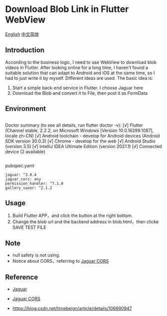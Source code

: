# Download Blob Link in Flutter WebView 

[English](./README.md)   [中文简体](./README_zh.md)

## Introduction

According to the business logic, I need to use WebView to download blob videos in Flutter. After looking online for a long time, I haven't found a suitable solution that can adapt to Android and iOS at the same time, so I had to just write it by myself. Different ideas are used. The basic idea is:

1. Start a simple back-end service in Flutter. I choose Jaguar here
2. Download the Blob and convert it to File, then post it as FormData

## Environment

```

```

Doctor summary (to see all details, run flutter doctor -v):
[√] Flutter (Channel stable, 2.2.2, on Microsoft Windows [Version 10.0.16299.1087], locale zh-CN)
[√] Android toolchain - develop for Android devices (Android SDK version 30.0.3)
[√] Chrome - develop for the web
[√] Android Studio (version 3.5)
[√] IntelliJ IDEA Ultimate Edition (version 2021.1)
[√] Connected device (2 available)

```

```

pubspec.yaml

```
jaguar: ^3.0.4
jaguar_cors: any
permission_handler: ^7.1.0
gallery_saver: ^2.1.2
```





## Usage

1. Build Flutter APP，and click the button at the right bottom.
2. Change the blob url and the backend address in blob.html，then clicke SAVE TEST FILE



## Note

- null safety is not using.
- Notice about CORS，referring to [Jaguar CORS](https://pub.dev/packages/jaguar_cors)





## Reference

- [Jaguar](https://pub.dartlang.org/packages/jaguar) 
- [Jaguar CORS](https://pub.dev/packages/jaguar_cors)

- https://blog.csdn.net/timebeign/article/details/106690947

